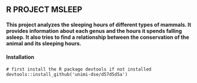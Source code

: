 ## R PROJECT MSLEEP
#### This project analyzes the sleeping hours of different types of mammals. It provides information about each genus and the hours it spends falling asleep. It also tries to find a relationship between the conservation of the animal and its sleeping hours.
#### Installation
    # first install the R package devtools if not installed
    devtools::install_github('unimi-dse/d57d5d5a')
